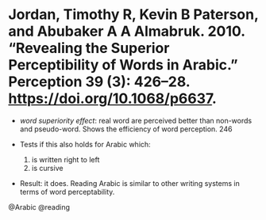 # Jordan, Timothy R, Kevin B Paterson, and Abubaker A A Almabruk. 2010. “Revealing the Superior Perceptibility of Words in Arabic.” Perception 39 (3): 426–28. https://doi.org/10.1068/p6637.

- *word superiority effect*: real word are perceived better than non-words and pseudo-word. Shows the efficiency of word perception. 246

- Tests if this also holds for Arabic which:
  1. is written right to left
  2. is cursive

- Result: it does. Reading Arabic is similar to other writing systems in terms of word perceptability. 

@Arabic
@reading
